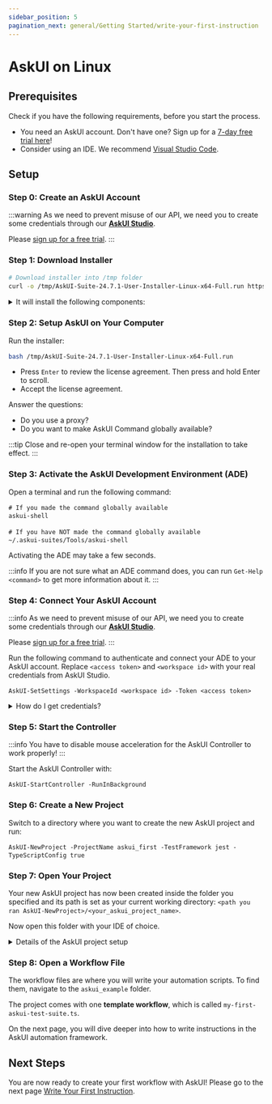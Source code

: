 ```yaml
---
sidebar_position: 5
pagination_next: general/Getting Started/write-your-first-instruction
---
```


# AskUI on Linux

## Prerequisites

Check if you have the following requirements, before you start the process.
- You need an AskUI account. Don't have one? Sign up for a [7-day free trial here](https://www.app.askui.com)!
- Consider using an IDE. We recommend [Visual Studio Code](https://code.visualstudio.com/).

## Setup

### Step 0: Create an AskUI Account

:::warning
As we need to prevent misuse of our API, we need you to create some credentials through our [__AskUI Studio__](https://app.askui.com/).

Please [sign up for a free trial](https://www.app.askui.com).
:::

### Step 1: Download Installer

```bash
# Download installer into /tmp folder
curl -o /tmp/AskUI-Suite-24.7.1-User-Installer-Linux-x64-Full.run https://files.askui.com/releases/Installer/24.7.1/AskUI-Suite-24.7.1-User-Installer-Linux-x64-Full.run
```

<details>
  <summary>
  It will install the following components:
  </summary>
    * [AskUI Controller](../../../suite/02-Components/AskUI-Controller.md)
    * [AskUI Development Environment (ADE)](../../../suite/02-Components/AskUI-Development-Environment.md)
    * AskUI Development Kit (SDK)
    * (optional) [AskUI Runner (Executing workflows from AskUI Studio)](../../../suite/02-Components/AskUI-Runner.md)
</details>

### Step 2: Setup AskUI on Your Computer
Run the installer:

```bash
bash /tmp/AskUI-Suite-24.7.1-User-Installer-Linux-x64-Full.run
```

* Press `Enter` to review the license agreement. Then press and hold Enter to scroll.
* Accept the license agreement.

Answer the questions:
* Do you use a proxy?
* Do you want to make AskUI Command globally available?

:::tip
Close and re-open your terminal window for the installation to take effect.
:::

### Step 3: Activate the AskUI Development Environment (ADE)
Open a terminal and run the following command:

```shell
# If you made the command globally available
askui-shell

# If you have NOT made the command globally available
~/.askui-suites/Tools/askui-shell
```

Activating the ADE may take a few seconds.

:::info
If you are not sure what an ADE command does, you can run `Get-Help <command>` to get more information about it.
:::

### Step 4: Connect Your AskUI Account

:::info
As we need to prevent misuse of our API, we need you to create some credentials through our [__AskUI Studio__](https://app.askui.com/).

Please [sign up for a free trial](https://www.app.askui.com).
:::

Run the following command to authenticate and connect your ADE to your AskUI account. Replace `<access token>` and `<workspace id>` with your real credentials from AskUI Studio.

```shell
AskUI-SetSettings -WorkspaceId <workspace id> -Token <access token>
```

<details>
  <summary>
  How do I get credentials?
  </summary>
  - **Access Token** You can create a new access token inside [__AskUI Studio__](https://app.askui.com/). Go to any Workspace and navigate to *Access Tokens* in the left sidebar.
  - **Workspace ID** Navigate to your workspace settings. You can find the workspace ID under *General* below the workspace name.

  Validate the settings with the following command: 

  ```shell
  AskUI-ShowSettings
  ```
</details>

### Step 5: Start the Controller

:::info
You have to disable mouse acceleration for the AskUI Controller to work properly!
:::

Start the AskUI Controller with:

```shell
AskUI-StartController -RunInBackground
```

### Step 6: Create a New Project
Switch to a directory where you want to create the new AskUI project and run:

```shell
AskUI-NewProject -ProjectName askui_first -TestFramework jest -TypeScriptConfig true
```

### Step 7: Open Your Project
Your new AskUI project has now been created inside the folder you specified and its path is set as your current working directory: `<path you ran AskUI-NewProject>/<your_askui_project_name>`.

Now open this folder with your IDE of choice.

<details>
  <summary>
  Details of the AskUI project setup
  </summary>
  If you are using Visual Studio Code, you can run the following command in the same command prompt:

  ```shell
  code .
  ```
  On the left, in your file explorer, you should see the files that make up your AskUI project.
  1. `.askui\Settings` - Global Project Settings
  2. `allure-results` - AskUI reporter files will be generated here
  3. `askui_example` - Workflow Files  
      a. `helpers` - Helper functions for your project  
      b. `jest.config.ts` - Jest Automation Framework Settings  
      c. `my-first-askui-test-suite.ts` - An example workflow file
  4. `node_modules` - Packages needed to make AskUI work
  5. `report` - Annotations will be generated here

  ![AskUI Project Visual Studio Code](Visual_Studio_Code.png)
</details>

### Step 8: Open a Workflow File
The workflow files are where you will write your automation scripts.
To find them, navigate to the `askui_example` folder.

The project comes with one **template workflow**, which is called `my-first-askui-test-suite.ts`.

On the next page, you will dive deeper into how to write instructions in the AskUI automation framework.

## Next Steps

You are now ready to create your first workflow with AskUI! Please go to the next page [Write Your First Instruction](../write-your-first-instruction.md).
